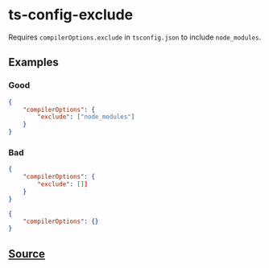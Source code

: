 # ts-config-exclude

Requires `compilerOptions.exclude` in `tsconfig.json` to include `node_modules`.

## Examples

### Good

```json
{
    "compilerOptions": {
        "exclude": ["node_modules"]
    }
}
```

### Bad

```json
{
    "compilerOptions": {
        "exclude": []]
    }
}
```

```json
{
    "compilerOptions": {}
}
```

## [Source](https://azuresdkspecs.z5.web.core.windows.net/TypeScriptSpec.html#ts-config-exclude)
